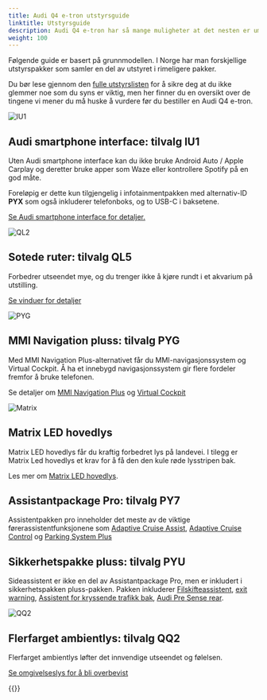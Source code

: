 ```yaml
---
title: Audi Q4 e-tron utstyrsguide
linktitle: Utstyrsguide
description: Audi Q4 e-tron har så mange muligheter at det nesten er umulig å få oversikten. Vi prøver å hjelpe deg med å velge de viktigste alternativene. 
weight: 100
---
```


Følgende guide er basert på grunnmodellen. I Norge har man forskjellige utstyrspakker som samler en del av utstyret i rimeligere pakker.

Du bør lese gjennom den [fulle utstyrslisten](list) for å sikre deg at du ikke glemmer noe som du syns er viktig, men her finner du en oversikt over de tingene vi mener du må huske å vurdere før du bestiller en Audi Q4 e-tron.

![IU1](https://media.electrichasgoneaudi.net/multimedia/models/q4-e-tron/optionguide/iu1.jpg)

## Audi smartphone interface: tilvalg IU1

Uten Audi smartphone interface kan du ikke bruke Android Auto / Apple Carplay og deretter bruke apper som Waze eller kontrollere Spotify på en god måte.

Foreløpig er dette kun tilgjengelig i infotainmentpakken med alternativ-ID **PYX** som også inkluderer telefonboks, og to USB-C i baksetene.

[Se Audi smartphone interface for detaljer.](../technology/uiandoperations/smartphoneinterface/)

![QL2](https://media.electrichasgoneaudi.net/multimedia/models/q4-e-tron/optionguide/ql5.jpg)

## Sotede ruter: tilvalg QL5

Forbedrer utseendet mye, og du trenger ikke å kjøre rundt i et akvarium på utstilling.

[Se vinduer for detaljer](../exterior/windows/#privacy-glass)

![PYG](https://media.electrichasgoneaudi.net/multimedia/models/q4-e-tron/optionguide/pyg.jpg)

## MMI Navigation pluss: tilvalg PYG

Med MMI Navigation Plus-alternativet får du MMI-navigasjonssystem og Virtual Cockpit.
Å ha et innebygd navigasjonssystem gir flere fordeler fremfor å bruke telefonen.

Se detaljer om [MMI Navigation Plus](../technology/uiandoperations/navigation/) og
[Virtual Cockpit](../technology/uiandoperations/virtualcockpit/)

![Matrix](https://media.electrichasgoneaudi.net/multimedia/models/q4-e-tron/technology/lights/signature1s.jpg)

## Matrix LED hovedlys

Matrix LED hovedlys får du kraftig forbedret lys på landevei. I tilegg er Matrix Led hovedlys et krav for å få den den kule røde lysstripen bak.

Les mer om [Matrix LED hovedlys](../technology/lights/#matrix-frontlykter).

## Assistantpackage Pro: tilvalg PY7

Assistentpakken pro inneholder det meste av de viktige førerassistentfunksjonene som [Adaptive Cruise Assist](../technology/drivingassistance/adaptivecruiseassist/), [Adaptive Cruise Control](../technology/drivingassistance/adaptivecruisecontrol/) og [Parking System Plus](../technology/drivingassistance/parkingsystemplus/)

## Sikkerhetspakke pluss: tilvalg PYU

Sideassistent er ikke en del av Assistantpackage Pro, men er inkludert i sikkerhetspakken pluss-pakken. Pakken inkluderer [Filskifteassistent](../technology/drivingassistance/sideassist/), [exit warning](../technology/drivingassistance/exitwarning/), [Assistent for kryssende trafikk bak](../technology/drivingassistance/crosstrafficassistrear/), [Audi Pre Sense rear](../technology/drivingassistance/presenserear/).

![QQ2](https://media.electrichasgoneaudi.net/multimedia/models/q4-e-tron/optionguide/qq2.jpg)

## Flerfarget ambientlys: tilvalg QQ2

Flerfarget ambientlys løfter det innvendige utseendet og følelsen.

[Se omgivelseslys for å bli overbevist](../interior/lights/)

{{<children description="true" />}}
